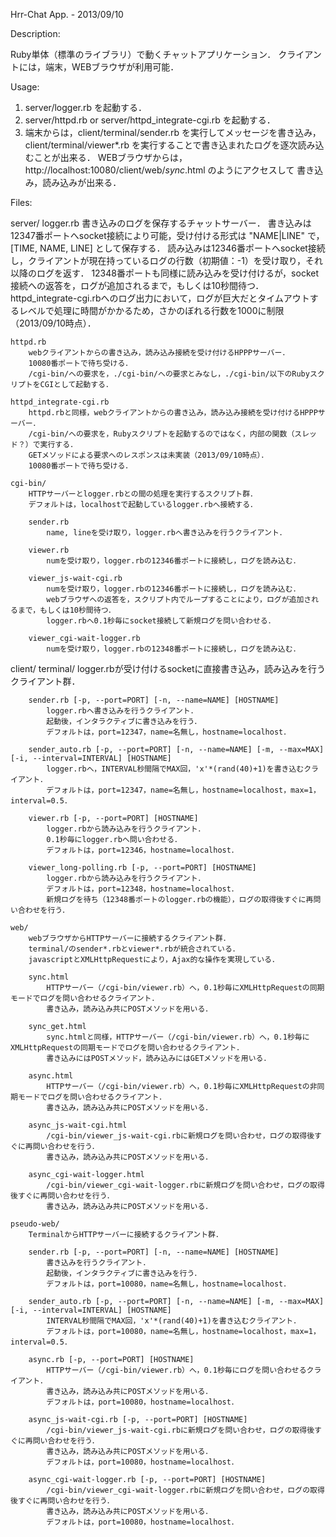 Hrr-Chat App. - 2013/09/10


Description:

Ruby単体（標準のライブラリ）で動くチャットアプリケーション．
クライアントには，端末，WEBブラウザが利用可能．


Usage:

1. server/logger.rb を起動する．
2. server/httpd.rb or server/httpd_integrate-cgi.rb を起動する．
3. 端末からは，client/terminal/sender.rb を実行してメッセージを書き込み，
   client/terminal/viewer*.rb を実行することで書き込まれたログを逐次読み込むことが出来る．
   WEBブラウザからは，http://localhost:10080/client/web/*sync*.html のようにアクセスして
   書き込み，読み込みが出来る．


Files:

server/
	logger.rb
		書き込みのログを保存するチャットサーバー．
		書き込みは12347番ポートへsocket接続により可能，受け付ける形式は "NAME|LINE" で，[TIME, NAME, LINE] として保存する．
		読み込みは12346番ポートへsocket接続し，クライアントが現在持っているログの行数（初期値：-1）を受け取り，それ以降のログを返す．
		12348番ポートも同様に読み込みを受け付けるが，socket接続への返答を，ログが追加されるまで，もしくは10秒間待つ．
		httpd_integrate-cgi.rbへのログ出力において，ログが巨大だとタイムアウトするレベルで処理に時間がかかるため，さかのぼれる行数を1000に制限（2013/09/10時点）．
	
	httpd.rb
		webクライアントからの書き込み，読み込み接続を受け付けるHPPPサーバー．
		10080番ポートで待ち受ける．
		/cgi-bin/への要求を，./cgi-bin/への要求とみなし，./cgi-bin/以下のRubyスクリプトをCGIとして起動する．

	httpd_integrate-cgi.rb
		httpd.rbと同様，webクライアントからの書き込み，読み込み接続を受け付けるHPPPサーバー．
		/cgi-bin/への要求を，Rubyスクリプトを起動するのではなく，内部の関数（スレッド？）で実行する．
		GETメソッドによる要求へのレスポンスは未実装（2013/09/10時点）．
		10080番ポートで待ち受ける．

	cgi-bin/
		HTTPサーバーとlogger.rbとの間の処理を実行するスクリプト群．
		デフォルトは，localhostで起動しているlogger.rbへ接続する．

		sender.rb
			name, lineを受け取り，logger.rbへ書き込みを行うクライアント．

		viewer.rb
			numを受け取り，logger.rbの12346番ポートに接続し，ログを読み込む．

		viewer_js-wait-cgi.rb
			numを受け取り，logger.rbの12346番ポートに接続し，ログを読み込む．
			webブラウザへの返答を，スクリプト内でループすることにより，ログが追加されるまで，もしくは10秒間待つ．
			logger.rbへ0.1秒毎にsocket接続して新規ログを問い合わせる．

		viewer_cgi-wait-logger.rb
			numを受け取り，logger.rbの12348番ポートに接続し，ログを読み込む．

client/
	terminal/
		logger.rbが受け付けるsocketに直接書き込み，読み込みを行うクライアント群．

		sender.rb [-p, --port=PORT] [-n, --name=NAME] [HOSTNAME]
			logger.rbへ書き込みを行うクライアント．
			起動後，インタラクティブに書き込みを行う．
			デフォルトは，port=12347，name=名無し，hostname=localhost．

		sender_auto.rb [-p, --port=PORT] [-n, --name=NAME] [-m, --max=MAX] [-i, --interval=INTERVAL] [HOSTNAME]
			logger.rbへ，INTERVAL秒間隔でMAX回，'x'*(rand(40)+1)を書き込むクライアント．
			デフォルトは，port=12347，name=名無し，hostname=localhost，max=1，interval=0.5．

		viewer.rb [-p, --port=PORT] [HOSTNAME]
			logger.rbから読み込みを行うクライアント．
			0.1秒毎にlogger.rbへ問い合わせる．
			デフォルトは，port=12346，hostname=localhost．

		viewer_long-polling.rb [-p, --port=PORT] [HOSTNAME]
			logger.rbから読み込みを行うクライアント．
			デフォルトは，port=12348，hostname=localhost．
			新規ログを待ち（12348番ポートのlogger.rbの機能），ログの取得後すぐに再問い合わせを行う．

	web/
		webブラウザからHTTPサーバーに接続するクライアント群．
		terminal/のsender*.rbとviewer*.rbが統合されている．
		javascriptとXMLHttpRequestにより，Ajax的な操作を実現している．

		sync.html
			HTTPサーバー（/cgi-bin/viewer.rb）へ，0.1秒毎にXMLHttpRequestの同期モードでログを問い合わせるクライアント．
			書き込み，読み込み共にPOSTメソッドを用いる．

		sync_get.html
			sync.htmlと同様，HTTPサーバー（/cgi-bin/viewer.rb）へ，0.1秒毎にXMLHttpRequestの同期モードでログを問い合わせるクライアント．
			書き込みにはPOSTメソッド，読み込みにはGETメソッドを用いる．

		async.html
			HTTPサーバー（/cgi-bin/viewer.rb）へ，0.1秒毎にXMLHttpRequestの非同期モードでログを問い合わせるクライアント．
			書き込み，読み込み共にPOSTメソッドを用いる．

		async_js-wait-cgi.html
			/cgi-bin/viewer_js-wait-cgi.rbに新規ログを問い合わせ，ログの取得後すぐに再問い合わせを行う．
			書き込み，読み込み共にPOSTメソッドを用いる．

		async_cgi-wait-logger.html
			/cgi-bin/viewer_cgi-wait-logger.rbに新規ログを問い合わせ，ログの取得後すぐに再問い合わせを行う．
			書き込み，読み込み共にPOSTメソッドを用いる．

	pseudo-web/
		TerminalからHTTPサーバーに接続するクライアント群．

		sender.rb [-p, --port=PORT] [-n, --name=NAME] [HOSTNAME]
			書き込みを行うクライアント．
			起動後，インタラクティブに書き込みを行う．
			デフォルトは，port=10080，name=名無し，hostname=localhost．

		sender_auto.rb [-p, --port=PORT] [-n, --name=NAME] [-m, --max=MAX] [-i, --interval=INTERVAL] [HOSTNAME]
			INTERVAL秒間隔でMAX回，'x'*(rand(40)+1)を書き込むクライアント．
			デフォルトは，port=10080，name=名無し，hostname=localhost，max=1，interval=0.5．

		async.rb [-p, --port=PORT] [HOSTNAME]
			HTTPサーバー（/cgi-bin/viewer.rb）へ，0.1秒毎にログを問い合わせるクライアント．
			書き込み，読み込み共にPOSTメソッドを用いる．
			デフォルトは，port=10080，hostname=localhost．

		async_js-wait-cgi.rb [-p, --port=PORT] [HOSTNAME]
			/cgi-bin/viewer_js-wait-cgi.rbに新規ログを問い合わせ，ログの取得後すぐに再問い合わせを行う．
			書き込み，読み込み共にPOSTメソッドを用いる．
			デフォルトは，port=10080，hostname=localhost．

		async_cgi-wait-logger.rb [-p, --port=PORT] [HOSTNAME]
			/cgi-bin/viewer_cgi-wait-logger.rbに新規ログを問い合わせ，ログの取得後すぐに再問い合わせを行う．
			書き込み，読み込み共にPOSTメソッドを用いる．
			デフォルトは，port=10080，hostname=localhost．


